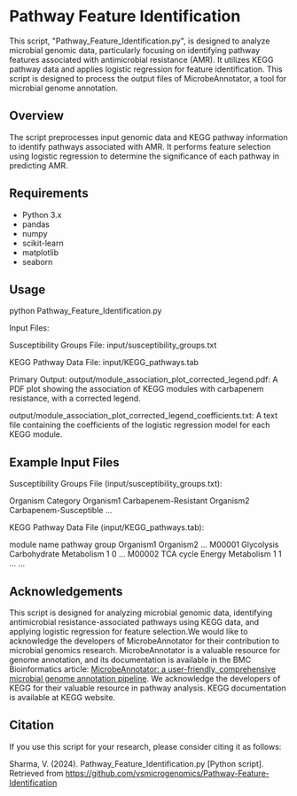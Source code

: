 # Pathway Feature Identification

This script, "Pathway_Feature_Identification.py", is designed to analyze microbial genomic data, particularly focusing on identifying pathway features associated with antimicrobial resistance (AMR). It utilizes KEGG pathway data and applies logistic regression for feature identification. This script is designed to process the output files of MicrobeAnnotator, a tool for microbial genome annotation.

## Overview

The script preprocesses input genomic data and KEGG pathway information to identify pathways associated with AMR. It performs feature selection using logistic regression to determine the significance of each pathway in predicting AMR.

## Requirements

- Python 3.x
- pandas
- numpy
- scikit-learn
- matplotlib
- seaborn

## Usage

python Pathway_Feature_Identification.py

Input Files:

Susceptibility Groups File: input/susceptibility_groups.txt

KEGG Pathway Data File: input/KEGG_pathways.tab

Primary Output:
output/module_association_plot_corrected_legend.pdf: A PDF plot showing the association of KEGG modules with carbapenem resistance, with a corrected legend.

output/module_association_plot_corrected_legend_coefficients.txt: A text file containing the coefficients of the logistic regression model for each KEGG module.

## Example Input Files

Susceptibility Groups File (input/susceptibility_groups.txt):

Organism    Category
Organism1   Carbapenem-Resistant
Organism2   Carbapenem-Susceptible
...

KEGG Pathway Data File (input/KEGG_pathways.tab):

module  name        pathway group    Organism1   Organism2   ...
M00001  Glycolysis  Carbohydrate Metabolism 1 0 ...
M00002  TCA cycle   Energy Metabolism   1 1 ...
...


## Acknowledgements

This script is designed for analyzing microbial genomic data, identifying antimicrobial resistance-associated pathways using KEGG data, and applying logistic regression for feature selection.We would like to acknowledge the developers of MicrobeAnnotator for their contribution to microbial genomics research. MicrobeAnnotator is a valuable resource for genome annotation, and its documentation is available in the BMC Bioinformatics article: [MicrobeAnnotator: a user-friendly, comprehensive microbial genome annotation pipeline](https://bmcbioinformatics.biomedcentral.com/articles/10.1186/s12859-020-03940-5). We acknowledge the developers of KEGG for their valuable resource in pathway analysis. KEGG documentation is available at KEGG website.

## Citation

If you use this script for your research, please consider citing it as follows:

Sharma, V. (2024). Pathway_Feature_Identification.py [Python script]. Retrieved from https://github.com/vsmicrogenomics/Pathway-Feature-Identification
